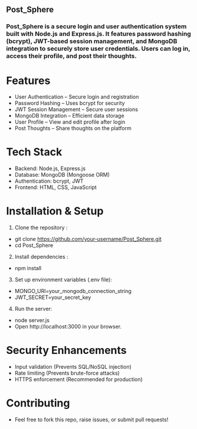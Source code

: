 ## Post_Sphere
### Post_Sphere is a secure login and user authentication system built with Node.js and Express.js. It features password hashing (bcrypt), JWT-based session management, and MongoDB integration to securely store user credentials. Users can log in, access their profile, and post their thoughts.

# Features
- User Authentication – Secure login and registration
- Password Hashing – Uses bcrypt for security
- JWT Session Management – Secure user sessions
- MongoDB Integration – Efficient data storage
- User Profile – View and edit profile after login
- Post Thoughts – Share thoughts on the platform

# Tech Stack
- Backend: Node.js, Express.js
- Database: MongoDB (Mongoose ORM)
- Authentication: bcrypt, JWT
- Frontend: HTML, CSS, JavaScript

# Installation & Setup
1. Clone the repository :
- git clone https://github.com/your-username/Post_Sphere.git
- cd Post_Sphere
2. Install dependencies :
- npm install
3. Set up environment variables (.env file):
- MONGO_URI=your_mongodb_connection_string
- JWT_SECRET=your_secret_key
4. Run the server:
- node server.js
- Open http://localhost:3000 in your browser.

# Security Enhancements
- Input validation (Prevents SQL/NoSQL injection)
- Rate limiting (Prevents brute-force attacks)
- HTTPS enforcement (Recommended for production)

# Contributing
- Feel free to fork this repo, raise issues, or submit pull requests!
